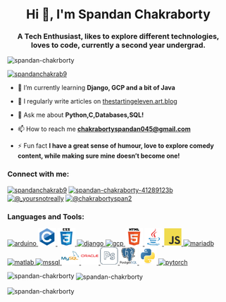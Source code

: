 <h1 align="center">Hi 👋, I'm Spandan Chakraborty</h1>
<h3 align="center">A Tech Enthusiast, likes to explore different technologies, loves to code, currently a second year undergrad.</h3>

<p align="left"> <img src="https://komarev.com/ghpvc/?username=spandan-chakrborty&label=Profile%20views&color=0e75b6&style=flat" alt="spandan-chakrborty" /> </p>

<p align="left"> <a href="https://twitter.com/spandanchakrab9" target="blank"><img src="https://img.shields.io/twitter/follow/spandanchakrab9?logo=twitter&style=for-the-badge" alt="spandanchakrab9" /></a> </p>

- 🌱 I’m currently learning **Django, GCP and a bit of Java**

- 📝 I regularly write articles on [thestartingeleven.art.blog](thestartingeleven.art.blog)

- 💬 Ask me about **Python,C,Databases,SQL!**

- 📫 How to reach me **chakrabortyspandan045@gmail.com**

- ⚡ Fun fact **I have a great sense of humour, love to explore comedy content, while making sure mine doesn’t become one!**

<h3 align="left">Connect with me:</h3>
<p align="left">
<a href="https://twitter.com/spandanchakrab9" target="blank"><img align="center" src="https://raw.githubusercontent.com/rahuldkjain/github-profile-readme-generator/master/src/images/icons/Social/twitter.svg" alt="spandanchakrab9" height="30" width="40" /></a>
<a href="https://linkedin.com/in/spandan-chakraborty-41289123b" target="blank"><img align="center" src="https://raw.githubusercontent.com/rahuldkjain/github-profile-readme-generator/master/src/images/icons/Social/linked-in-alt.svg" alt="spandan-chakraborty-41289123b" height="30" width="40" /></a>
<a href="https://instagram.com/@_yoursnotreally" target="blank"><img align="center" src="https://raw.githubusercontent.com/rahuldkjain/github-profile-readme-generator/master/src/images/icons/Social/instagram.svg" alt="@_yoursnotreally" height="30" width="40" /></a>
<a href="https://www.hackerrank.com/@chakrabortyspan2" target="blank"><img align="center" src="https://raw.githubusercontent.com/rahuldkjain/github-profile-readme-generator/master/src/images/icons/Social/hackerrank.svg" alt="@chakrabortyspan2" height="30" width="40" /></a>
</p>

<h3 align="left">Languages and Tools:</h3>
<p align="left"> <a href="https://www.arduino.cc/" target="_blank" rel="noreferrer"> <img src="https://cdn.worldvectorlogo.com/logos/arduino-1.svg" alt="arduino" width="40" height="40"/> </a> <a href="https://www.cprogramming.com/" target="_blank" rel="noreferrer"> <img src="https://raw.githubusercontent.com/devicons/devicon/master/icons/c/c-original.svg" alt="c" width="40" height="40"/> </a> <a href="https://www.w3schools.com/css/" target="_blank" rel="noreferrer"> <img src="https://raw.githubusercontent.com/devicons/devicon/master/icons/css3/css3-original-wordmark.svg" alt="css3" width="40" height="40"/> </a> <a href="https://www.djangoproject.com/" target="_blank" rel="noreferrer"> <img src="https://cdn.worldvectorlogo.com/logos/django.svg" alt="django" width="40" height="40"/> </a> <a href="https://cloud.google.com" target="_blank" rel="noreferrer"> <img src="https://www.vectorlogo.zone/logos/google_cloud/google_cloud-icon.svg" alt="gcp" width="40" height="40"/> </a> <a href="https://www.w3.org/html/" target="_blank" rel="noreferrer"> <img src="https://raw.githubusercontent.com/devicons/devicon/master/icons/html5/html5-original-wordmark.svg" alt="html5" width="40" height="40"/> </a> <a href="https://www.java.com" target="_blank" rel="noreferrer"> <img src="https://raw.githubusercontent.com/devicons/devicon/master/icons/java/java-original.svg" alt="java" width="40" height="40"/> </a> <a href="https://developer.mozilla.org/en-US/docs/Web/JavaScript" target="_blank" rel="noreferrer"> <img src="https://raw.githubusercontent.com/devicons/devicon/master/icons/javascript/javascript-original.svg" alt="javascript" width="40" height="40"/> </a> <a href="https://mariadb.org/" target="_blank" rel="noreferrer"> <img src="https://www.vectorlogo.zone/logos/mariadb/mariadb-icon.svg" alt="mariadb" width="40" height="40"/> </a> <a href="https://www.mathworks.com/" target="_blank" rel="noreferrer"> <img src="https://upload.wikimedia.org/wikipedia/commons/2/21/Matlab_Logo.png" alt="matlab" width="40" height="40"/> </a> <a href="https://www.microsoft.com/en-us/sql-server" target="_blank" rel="noreferrer"> <img src="https://www.svgrepo.com/show/303229/microsoft-sql-server-logo.svg" alt="mssql" width="40" height="40"/> </a> <a href="https://www.mysql.com/" target="_blank" rel="noreferrer"> <img src="https://raw.githubusercontent.com/devicons/devicon/master/icons/mysql/mysql-original-wordmark.svg" alt="mysql" width="40" height="40"/> </a> <a href="https://www.oracle.com/" target="_blank" rel="noreferrer"> <img src="https://raw.githubusercontent.com/devicons/devicon/master/icons/oracle/oracle-original.svg" alt="oracle" width="40" height="40"/> </a> <a href="https://www.photoshop.com/en" target="_blank" rel="noreferrer"> <img src="https://raw.githubusercontent.com/devicons/devicon/master/icons/photoshop/photoshop-line.svg" alt="photoshop" width="40" height="40"/> </a> <a href="https://www.postgresql.org" target="_blank" rel="noreferrer"> <img src="https://raw.githubusercontent.com/devicons/devicon/master/icons/postgresql/postgresql-original-wordmark.svg" alt="postgresql" width="40" height="40"/> </a> <a href="https://www.python.org" target="_blank" rel="noreferrer"> <img src="https://raw.githubusercontent.com/devicons/devicon/master/icons/python/python-original.svg" alt="python" width="40" height="40"/> </a> <a href="https://pytorch.org/" target="_blank" rel="noreferrer"> <img src="https://www.vectorlogo.zone/logos/pytorch/pytorch-icon.svg" alt="pytorch" width="40" height="40"/> </a> </p>

<p><img align="left" src="https://github-readme-stats.vercel.app/api/top-langs?username=spandan-chakrborty&show_icons=true&locale=en&layout=compact" alt="spandan-chakrborty" /></p>

<p>&nbsp;<img align="center" src="https://github-readme-stats.vercel.app/api?username=spandan-chakrborty&show_icons=true&locale=en" alt="spandan-chakrborty" /></p>

<p><img align="center" src="https://github-readme-streak-stats.herokuapp.com/?user=spandan-chakrborty&" alt="spandan-chakrborty" /></p>
